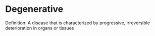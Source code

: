 # Degenerative

Definition: A disease that is characterized by progressive, irreversible deterioration in organs or tissues
